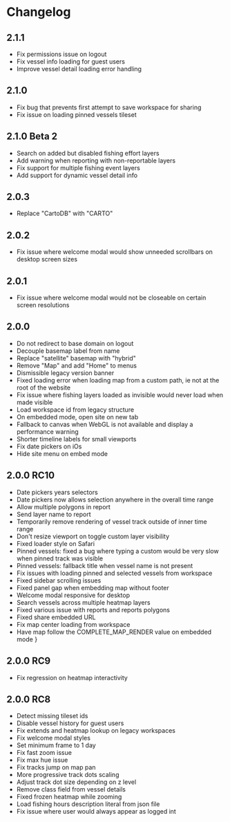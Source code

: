 # Changelog

## 2.1.1
- Fix permissions issue on logout
- Fix vessel info loading for guest users
- Improve vessel detail loading error handling

## 2.1.0
- Fix bug that prevents first attempt to save workspace for sharing
- Fix issue on loading pinned vessels tileset

## 2.1.0 Beta 2
- Search on added but disabled fishing effort layers
- Add warning when reporting with non-reportable layers
- Fix support for multiple fishing event layers
- Add support for dynamic vessel detail info

## 2.0.3
- Replace "CartoDB" with "CARTO"

## 2.0.2
- Fix issue where welcome modal would show unneeded scrollbars on desktop screen sizes

## 2.0.1
- Fix issue where welcome modal would not be closeable on certain screen resolutions

## 2.0.0
- Do not redirect to base domain on logout
- Decouple basemap label from name
- Replace "satellite" basemap with "hybrid"
- Remove "Map" and add "Home" to menus
- Dismissible legacy version banner
- Fixed loading error when loading map from a custom path, ie not at the root of the website
- Fix issue where fishing layers loaded as invisible would never load when made visible
- Load workspace id from legacy structure
- On embedded mode, open site on new tab
- Fallback to canvas when WebGL is not available and display a performance warning
- Shorter timeline labels for small viewports
- Fix date pickers on iOs
- Hide site menu on embed mode

## 2.0.0 RC10
- Date pickers years selectors
- Date pickers now allows selection anywhere in the overall time range
- Allow multiple polygons in report
- Send layer name to report
- Temporarily remove rendering of vessel track outside of inner time range
- Don't resize viewport on toggle custom layer visibility
- Fixed loader style on Safari
- Pinned vessels: fixed a bug where typing a custom would be very slow when pinned track was visible
- Pinned vessels: fallback title when vessel name is not present
- Fix issues with loading pinned and selected vessels from workspace
- Fixed sidebar scrolling issues
- Fixed panel gap when embedding map without footer
- Welcome modal responsive for desktop
- Search vessels across multiple heatmap layers
- Fixed various issue with reports and reports polygons
- Fixed share embedded URL
- Fix map center loading from workspace
- Have map follow the COMPLETE_MAP_RENDER value on embedded mode
}
## 2.0.0 RC9
- Fix regression on heatmap interactivity

## 2.0.0 RC8
- Detect missing tileset ids
- Disable vessel history for guest users
- Fix extends and heatmap lookup on legacy workspaces
- Fix welcome modal styles
- Set minimum frame to 1 day
- Fix fast zoom issue
- Fix max hue issue
- Fix tracks jump on map pan
- More progressive track dots scaling
- Adjust track dot size depending on z level
- Remove class field from vessel details
- Fixed frozen heatmap while zooming
- Load fishing hours description literal from json file
- Fix issue where user would always appear as logged int

